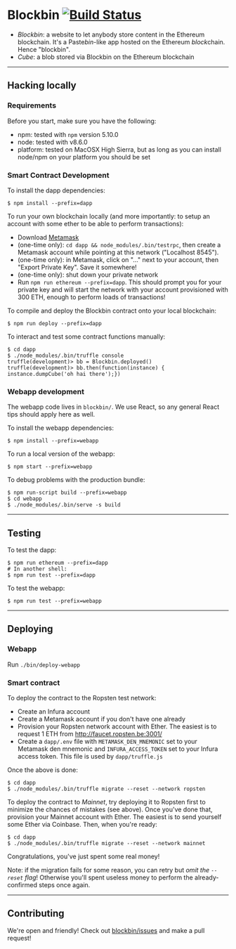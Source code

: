 # Blockbin [![Build Status](https://travis-ci.org/ArnaudBrousseau/blockbin.svg?branch=master)](https://travis-ci.org/ArnaudBrousseau/blockbin)

* *Blockbin*: a website to let anybody store content in the Ethereum blockchain. It's a Paste*bin*-like app hosted on the Ethereum *block*chain. Hence "blockbin".
* *Cube*: a blob stored via Blockbin on the Ethereum blockchain

---

## Hacking locally

### Requirements

Before you start, make sure you have the following:

* npm: tested with `npm` version 5.10.0
* node: tested with v8.6.0
* platform: tested on MacOSX High Sierra, but as long as you can install
  node/npm on your platform you should be set

### Smart Contract Development

To install the dapp dependencies:

    $ npm install --prefix=dapp

To run your own blockchain locally (and more importantly: to setup an account with some ether to be able to perform transactions):

* Download [Metamask](https://metamask.io/)
* (one-time only): `cd dapp && node_modules/.bin/testrpc`, then create a Metamask account while pointing at this network ("Localhost 8545").
* (one-time only): in Metamask, click on "..." next to your account, then "Export Private Key". Save it somewhere!
* (one-time only): shut down your private network
* Run `npm run ethereum --prefix=dapp`. This should prompt you for your private key and will start the network with your account provisioned with 300 ETH, enough to perform loads of transactions!

To compile and deploy the Blockbin contract onto your local blockchain:

    $ npm run deploy --prefix=dapp

To interact and test some contract functions manually:

    $ cd dapp
    $ ./node_modules/.bin/truffle console
    truffle(development)> bb = Blockbin.deployed()
    truffle(development)> bb.then(function(instance) { instance.dumpCube('oh hai there');})

### Webapp development

The webapp code lives in `blockbin/`. We use React, so any general React tips
should apply here as well.

To install the webapp dependencies:

    $ npm install --prefix=webapp

To run a local version of the webapp:

    $ npm start --prefix=webapp

To debug problems with the production bundle:

    $ npm run-script build --prefix=webapp
    $ cd webapp
    $ ./node_modules/.bin/serve -s build

---

## Testing

To test the dapp:

    $ npm run ethereum --prefix=dapp
    # In another shell:
    $ npm run test --prefix=dapp

To test the webapp:

    $ npm run test --prefix=webapp

---

## Deploying

### Webapp

Run `./bin/deploy-webapp`

### Smart contract

To deploy the contract to the Ropsten test network:

* Create an Infura account
* Create a Metamask account if you don't have one already
* Provision your Ropsten network account with Ether. The easiest is to request 1 ETH from http://faucet.ropsten.be:3001/
* Create a `dapp/.env` file with `METAMASK_DEN_MNEMONIC` set to your Metamask den mnemonic and `INFURA_ACCESS_TOKEN` set to your Infura access token. This file is used by `dapp/truffle.js`

Once the above is done:

    $ cd dapp
    $ ./node_modules/.bin/truffle migrate --reset --network ropsten

To deploy the contract to *Mainnet*, try deploying it to Ropsten first to minimize the chances of mistakes (see above). Once you've done that, provision your Mainnet account with Ether. The easiest is to send yourself some Ether via Coinbase. Then, when you're ready:

    $ cd dapp
    $ ./node_modules/.bin/truffle migrate --reset --network mainnet

Congratulations, you've just spent some real money!

Note: if the migration fails for some reason, you can retry but _omit the `--reset` flag_! Otherwise you'll spent useless money to perform the already-confirmed steps once again.

---

## Contributing

We're open and friendly! Check out [blockbin/issues](https://github.com/ArnaudBrousseau/blockbin/issues) and make a pull request!
